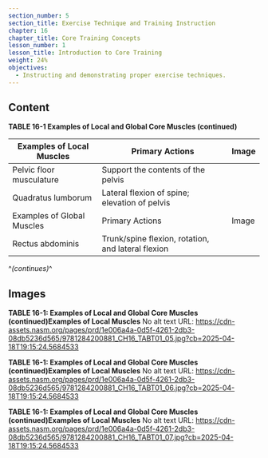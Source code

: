 ```yaml
---
section_number: 5
section_title: Exercise Technique and Training Instruction
chapter: 16
chapter_title: Core Training Concepts
lesson_number: 1
lesson_title: Introduction to Core Training
weight: 24%
objectives:
  - Instructing and demonstrating proper exercise techniques.
---
```


## Content
**TABLE 16-1 Examples of Local and Global Core Muscles (continued)**

| Examples of Local Muscles | Primary Actions | Image |
|---|---|---|
| Pelvic floor musculature | Support the contents of the pelvis |  |
| Quadratus lumborum | Lateral flexion of spine; elevation of pelvis |  |
| Examples of Global Muscles | Primary Actions | Image |
| Rectus abdominis | Trunk/spine flexion, rotation, and lateral flexion |  |

^*(continues)*^

## Images

**TABLE 16-1: Examples of Local and Global Core Muscles (continued)Examples of Local Muscles**
No alt text
URL: https://cdn-assets.nasm.org/pages/prd/1e006a4a-0d5f-4261-2db3-08db5236d565/9781284200881_CH16_TABT01_05.jpg?cb=2025-04-18T19:15:24.5684533

**TABLE 16-1: Examples of Local and Global Core Muscles (continued)Examples of Local Muscles**
No alt text
URL: https://cdn-assets.nasm.org/pages/prd/1e006a4a-0d5f-4261-2db3-08db5236d565/9781284200881_CH16_TABT01_06.jpg?cb=2025-04-18T19:15:24.5684533

**TABLE 16-1: Examples of Local and Global Core Muscles (continued)Examples of Local Muscles**
No alt text
URL: https://cdn-assets.nasm.org/pages/prd/1e006a4a-0d5f-4261-2db3-08db5236d565/9781284200881_CH16_TABT01_07.jpg?cb=2025-04-18T19:15:24.5684533